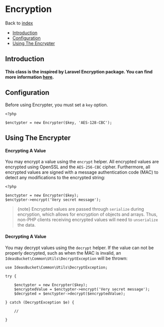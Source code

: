 # Encryption

Back to [index](../index.md)

- [Introduction](#introduction)
- [Configuration](#configuration)
- [Using The Encrypter](#using-the-encrypter)

<a name="introduction"></a>
## Introduction

#### This class is the inspired by Laravel Encryption package. You can find more information [here](https://laravel.com/docs/5.3/encryption).

<a name="configuration"></a>
## Configuration

Before using Encrypter, you must set a `key` option.
    
    <?php
    
    $enctypter = new Encrypter($key, 'AES-128-CBC');
    
<a name="using-the-encrypter"></a>
## Using The Encrypter

#### Encrypting A Value

You may encrypt a value using the `encrypt` helper. All encrypted values are encrypted using OpenSSL and the `AES-256-CBC` cipher. Furthermore, all encrypted values are signed with a message authentication code (MAC) to detect any modifications to the encrypted string:

    <?php

    $enctypter = new Encrypter($key);
    $enctypter->encrypt('Very secret message');

> {note} Encrypted values are passed through `serialize` during encryption, which allows for encryption of objects and arrays. Thus, non-PHP clients receiving encrypted values will need to `unserialize` the data.

#### Decrypting A Value

You may decrypt values using the `decrypt` helper. If the value can not be properly decrypted, such as when the MAC is invalid, an `IdeasBucket\Common\Utils\DecryptException` will be thrown:

    use IdeasBucket\Common\Utils\DecryptException;

    try {
    
        $enctypter = new Encrypter($key);
        $encryptedValue = $enctypter->encrypt('Very secret message');
        $decrypted = $enctypter->decrypt($encryptedValue);
        
    } catch (DecryptException $e) {
    
        //
        
    }
